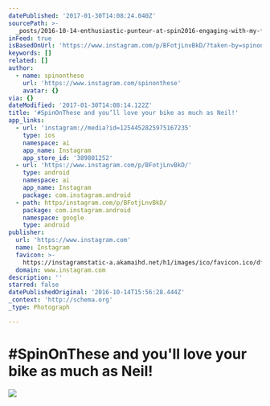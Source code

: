 ```yaml
---
datePublished: '2017-01-30T14:08:24.040Z'
sourcePath: >-
  _posts/2016-10-14-enthusiastic-punteur-at-spin2016-engaging-with-my-fat-boys.md
inFeed: true
isBasedOnUrl: 'https://www.instagram.com/p/BFotjLnvBkD/?taken-by=spinonthese'
keywords: []
related: []
author:
  - name: spinonthese
    url: 'https://www.instagram.com/spinonthese'
    avatar: {}
via: {}
dateModified: '2017-01-30T14:08:14.122Z'
title: '#SpinOnThese and you’ll love your bike as much as Neil!'
app_links:
  - url: 'instagram://media?id=1254452825975167235'
    type: ios
    namespace: ai
    app_name: Instagram
    app_store_id: '389801252'
  - url: 'https://www.instagram.com/p/BFotjLnvBkD/'
    type: android
    namespace: ai
    app_name: Instagram
    package: com.instagram.android
  - path: https/instagram.com/p/BFotjLnvBkD/
    package: com.instagram.android
    namespace: google
    type: android
publisher:
  url: 'https://www.instagram.com'
  name: Instagram
  favicon: >-
    https://instagramstatic-a.akamaihd.net/h1/images/ico/favicon.ico/dfa85bb1fd63.ico
  domain: www.instagram.com
description: ''
starred: false
datePublishedOriginal: '2016-10-14T15:56:28.444Z'
_context: 'http://schema.org'
_type: Photograph

---
```

# \#SpinOnThese and you'll love your bike as much as Neil!
![](https://s3-us-west-2.amazonaws.com/the-grid-img/p/c188e3a02cd55ba8016172ebeec5e35ef528b0e9.jpg)